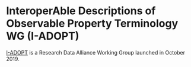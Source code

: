 # InteroperAble Descriptions of Observable Property Terminology WG (I-ADOPT)
[I-ADOPT](https://www.rd-alliance.org/groups/interoperable-descriptions-observable-property-terminology-wg-i-adopt-wg) is a Research Data Alliance Working Group launched in October 2019.
